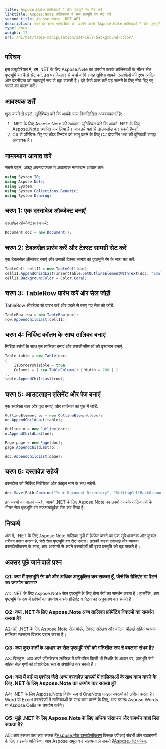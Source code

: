 ```yaml
---
title: Aspose.Note तालिकाओं में सेल पृष्ठभूमि रंग सेट करें
linktitle: Aspose.Note तालिकाओं में सेल पृष्ठभूमि रंग सेट करें
second_title: Aspose.Note .NET API
description: चरण-दर-चरण मार्गदर्शिका का उपयोग करके Aspose.Note तालिकाओं में सेल पृष्ठभूमि रंग सेट करना सीखें। दस्तावेज़ दृश्यों को सहजता से बढ़ाएं।
type: docs
weight: 17
url: /hi/net/table-manipulation/set-cell-background-color/
---
```

## परिचय

इस ट्यूटोरियल में, हम .NET के लिए Aspose.Note का उपयोग करके तालिकाओं के भीतर सेल पृष्ठभूमि रंग कैसे सेट करें, इस पर विस्तार से चर्चा करेंगे। यह सुविधा आपके दस्तावेज़ों की दृश्य अपील और पठनीयता को महत्वपूर्ण रूप से बढ़ा सकती है। इसे कैसे प्राप्त करें यह जानने के लिए नीचे दिए गए चरणों का पालन करें।

## आवश्यक शर्तें

शुरू करने से पहले, सुनिश्चित करें कि आपके पास निम्नलिखित आवश्यकताएँ हैं:

1.  .NET के लिए Aspose.Note की स्थापना: सुनिश्चित करें कि आपने .NET के लिए Aspose.Note स्थापित कर लिया है। आप इसे यहां से डाउनलोड कर सकते हैं[यहाँ](https://releases.aspose.com/note/net/).
2. C# से परिचित: दिए गए कोड स्निपेट को लागू करने के लिए C# प्रोग्रामिंग भाषा की बुनियादी समझ आवश्यक है।

## नामस्थान आयात करें

सबसे पहले, आइए अपने प्रोजेक्ट में आवश्यक नामस्थान आयात करें:

```csharp
using System.IO;
using Aspose.Note;
using System;
using System.Collections.Generic;
using System.Drawing;
```

## चरण 1: एक दस्तावेज़ ऑब्जेक्ट बनाएँ

दस्तावेज़ ऑब्जेक्ट प्रारंभ करें:

```csharp
Document doc = new Document();
```

## चरण 2: टेबलसेल प्रारंभ करें और टेक्स्ट सामग्री सेट करें

एक टेबलसेल ऑब्जेक्ट बनाएं और उसकी टेक्स्ट सामग्री को पृष्ठभूमि रंग के साथ सेट करें:

```csharp
TableCell cell11 = new TableCell(doc);
cell11.AppendChildLast(InsertTable.GetOutlineElementWithText(doc, "Small text"));
cell11.BackgroundColor = Color.Coral;
```

## चरण 3: TableRow प्रारंभ करें और सेल जोड़ें

TableRow ऑब्जेक्ट को प्रारंभ करें और पहले से बनाए गए सेल को जोड़ें:

```csharp
TableRow row = new TableRow(doc);
row.AppendChildLast(cell11);
```

## चरण 4: निर्दिष्ट कॉलम के साथ तालिका बनाएं

निर्दिष्ट स्तंभों के साथ एक तालिका बनाएं और उसकी सीमाओं को दृश्यमान बनाएं:

```csharp
Table table = new Table(doc)
{
    IsBordersVisible = true,
    Columns = { new TableColumn() { Width = 200 } }
};
table.AppendChildLast(row);
```

## चरण 5: आउटलाइन एलिमेंट और पेज बनाएं

एक रूपरेखा तत्व और पृष्ठ बनाएं, और तालिका को पृष्ठ में जोड़ें:

```csharp
OutlineElement oe = new OutlineElement(doc);
oe.AppendChildLast(table);

Outline o = new Outline(doc);
o.AppendChildLast(oe);

Page page = new Page(doc);
page.AppendChildLast(o);

doc.AppendChildLast(page);
```

## चरण 6: दस्तावेज़ सहेजें

दस्तावेज़ को निर्दिष्ट निर्देशिका और फ़ाइल नाम के साथ सहेजें:

```csharp
doc.Save(Path.Combine("Your Document Directory", "SettingCellBackGroundColor.pdf"));
```

इन चरणों का पालन करके, आपने .NET के लिए Aspose.Note का उपयोग करके तालिकाओं के भीतर सेल पृष्ठभूमि रंग सफलतापूर्वक सेट कर लिया है।

## निष्कर्ष

अंत में, .NET के लिए Aspose.Note तालिका गुणों में हेरफेर करने का एक सुविधाजनक और कुशल तरीका प्रदान करता है, जैसे सेल पृष्ठभूमि रंग सेट करना। इसकी सहज एपीआई और व्यापक दस्तावेज़ीकरण के साथ, आप आसानी से अपने दस्तावेज़ों की दृश्य प्रस्तुति को बढ़ा सकते हैं।

## अक्सर पूछे जाने वाले प्रश्न

### Q1: क्या मैं पृष्ठभूमि रंग को और अधिक अनुकूलित कर सकता हूँ, जैसे कि ग्रेडिएंट या पैटर्न का उपयोग करना?

A1: .NET के लिए Aspose.Note सेल पृष्ठभूमि के लिए ठोस रंगों का समर्थन करता है। हालाँकि, आप पृष्ठभूमि के रूप में छवियों का उपयोग करके ग्रेडिएंट या पैटर्न का अनुकरण कर सकते हैं।

### Q2: क्या .NET के लिए Aspose.Note अन्य तालिका फ़ॉर्मेटिंग विकल्पों का समर्थन करता है?

A2: हाँ, .NET के लिए Aspose.Note सेल बॉर्डर, टेक्स्ट संरेखण और कॉलम चौड़ाई सहित व्यापक तालिका स्वरूपण विकल्प प्रदान करता है।

### Q3: क्या कुछ शर्तों के आधार पर सेल पृष्ठभूमि रंगों को गतिशील रूप से बदलना संभव है?

A3: बिल्कुल, आप अपने एप्लिकेशन लॉजिक में परिभाषित किसी भी स्थिति के आधार पर, पृष्ठभूमि रंगों सहित सेल गुणों को प्रोग्रामेटिक रूप से संशोधित कर सकते हैं।

### Q4: क्या मैं वर्ड या एक्सेल जैसे अन्य दस्तावेज़ प्रारूपों में तालिकाओं के साथ काम करने के लिए .NET के लिए Aspose.Note का उपयोग कर सकता हूं?

A4: .NET के लिए Aspose.Note विशेष रूप से OneNote फ़ाइल स्वरूपों को लक्षित करता है। Word या Excel दस्तावेज़ों में तालिकाओं के साथ काम करने के लिए, आप क्रमशः Aspose.Words या Aspose.Cells का उपयोग करेंगे।

### Q5: मुझे .NET के लिए Aspose.Note के लिए अधिक संसाधन और समर्थन कहां मिल सकता है?

 A5: आप इसका पता लगा सकते हैं[Aspose.नोट दस्तावेज़ीकरण](https://reference.aspose.com/note/net/) विस्तृत एपीआई संदर्भों और उदाहरणों के लिए। इसके अतिरिक्त, आप Aspose समुदाय से सहायता ले सकते हैं[Aspose.नोट फोरम](https://forum.aspose.com/c/note/28).
